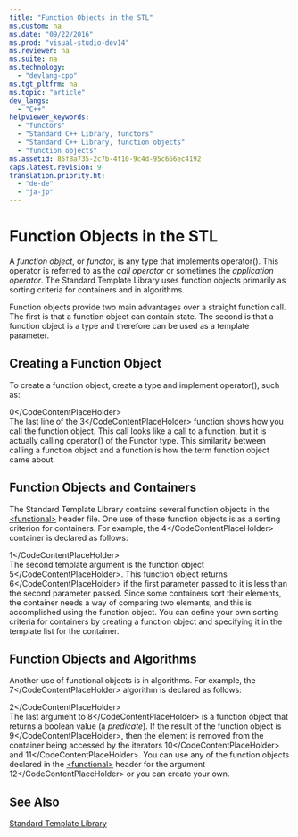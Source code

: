 ```yaml
---
title: "Function Objects in the STL"
ms.custom: na
ms.date: "09/22/2016"
ms.prod: "visual-studio-dev14"
ms.reviewer: na
ms.suite: na
ms.technology: 
  - "devlang-cpp"
ms.tgt_pltfrm: na
ms.topic: "article"
dev_langs: 
  - "C++"
helpviewer_keywords: 
  - "functors"
  - "Standard C++ Library, functors"
  - "Standard C++ Library, function objects"
  - "function objects"
ms.assetid: 85f8a735-2c7b-4f10-9c4d-95c666ec4192
caps.latest.revision: 9
translation.priority.ht: 
  - "de-de"
  - "ja-jp"
---
```

# Function Objects in the STL
A *function object*, or *functor*, is any type that implements operator(). This operator is referred to as the *call operator* or sometimes the *application operator*. The Standard Template Library uses function objects primarily as sorting criteria for containers and in algorithms.  
  
 Function objects provide two main advantages over a straight function call. The first is that a function object can contain state. The second is that a function object is a type and therefore can be used as a template parameter.  
  
## Creating a Function Object  
 To create a function object, create a type and implement operator(), such as:  
  
<CodeContentPlaceHolder>0\</CodeContentPlaceHolder>  
 The last line of the <CodeContentPlaceHolder>3\</CodeContentPlaceHolder> function shows how you call the function object. This call looks like a call to a function, but it is actually calling operator() of the Functor type. This similarity between calling a function object and a function is how the term function object came about.  
  
## Function Objects and Containers  
 The Standard Template Library contains several function objects in the [\<functional>](../vs140/-functional-.md) header file. One use of these function objects is as a sorting criterion for containers. For example, the <CodeContentPlaceHolder>4\</CodeContentPlaceHolder> container is declared as follows:  
  
<CodeContentPlaceHolder>1\</CodeContentPlaceHolder>  
 The second template argument is the function object <CodeContentPlaceHolder>5\</CodeContentPlaceHolder>. This function object returns <CodeContentPlaceHolder>6\</CodeContentPlaceHolder> if the first parameter passed to it is less than the second parameter passed. Since some containers sort their elements, the container needs a way of comparing two elements, and this is accomplished using the function object. You can define your own sorting criteria for containers by creating a function object and specifying it in the template list for the container.  
  
## Function Objects and Algorithms  
 Another use of functional objects is in algorithms. For example, the <CodeContentPlaceHolder>7\</CodeContentPlaceHolder> algorithm is declared as follows:  
  
<CodeContentPlaceHolder>2\</CodeContentPlaceHolder>  
 The last argument to <CodeContentPlaceHolder>8\</CodeContentPlaceHolder> is a function object that returns a boolean value (a *predicate*). If the result of the function object is <CodeContentPlaceHolder>9\</CodeContentPlaceHolder>, then the element is removed from the container being accessed by the iterators <CodeContentPlaceHolder>10\</CodeContentPlaceHolder> and <CodeContentPlaceHolder>11\</CodeContentPlaceHolder>. You can use any of the function objects declared in the [\<functional>](../vs140/-functional-.md) header for the argument <CodeContentPlaceHolder>12\</CodeContentPlaceHolder> or you can create your own.  
  
## See Also  
 [Standard Template Library](../vs140/standard-template-library.md)